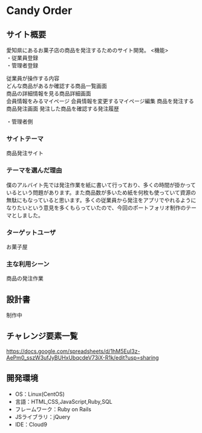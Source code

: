 
# Candy Order

## サイト概要
愛知県にあるお菓子店の商品を発注するためのサイト開発。
<機能>  
・従業員登録  
・管理者登録  

従業員が操作する内容  
どんな商品があるか確認する商品一覧画面  
商品の詳細情報を見る商品詳細画面  
会員情報をみるマイページ
会員情報を変更するマイページ編集
商品を発注する商品発注画面
発注した商品を確認する発注履歴

・管理者側

### サイトテーマ
商品発注サイト

### テーマを選んだ理由
僕のアルバイト先では発注作業を紙に書いて行っており、多くの時間が掛かっているという問題があります。また商品数が多いため紙を何枚も使っていて資源の無駄にもなっていると思います。多くの従業員から発注をアプリでやれるようになりたいという意見を多くもらっていたので、今回のポートフォリオ制作のテーマとしました。

### ターゲットユーザ
お菓子屋

### 主な利用シーン
商品の発注作業

## 設計書
制作中

## チャレンジ要素一覧
https://docs.google.com/spreadsheets/d/1hM5EuI3z-AePm0_sszW3ufJyBUHxUbqcdeV73iX-R1k/edit?usp=sharing

## 開発環境
- OS：Linux(CentOS)
- 言語：HTML,CSS,JavaScript,Ruby,SQL
- フレームワーク：Ruby on Rails
- JSライブラリ：jQuery
- IDE：Cloud9

